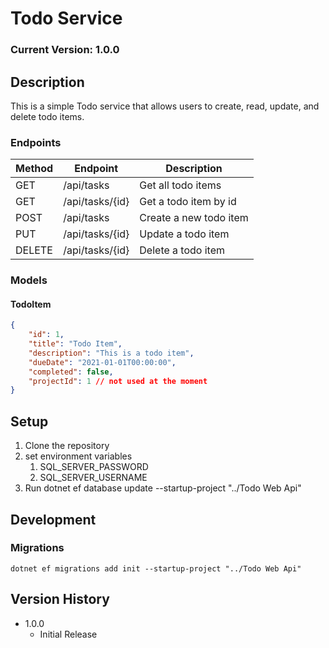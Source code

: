 # Todo Service
### Current Version: 1.0.0

## Description
This is a simple Todo service that allows users to create, read, update, and delete todo items.


### Endpoints
| Method | Endpoint | Description |
| ------ | -------- | ----------- |
| GET | /api/tasks | Get all todo items |
| GET | /api/tasks/{id} | Get a todo item by id |
| POST | /api/tasks | Create a new todo item |
| PUT | /api/tasks/{id} | Update a todo item |
| DELETE | /api/tasks/{id} | Delete a todo item |

### Models
#### TodoItem
```json
{
    "id": 1,
    "title": "Todo Item",
    "description": "This is a todo item",
    "dueDate": "2021-01-01T00:00:00",
    "completed": false,
    "projectId": 1 // not used at the moment
}
```

## Setup
1. Clone the repository
2. set environment variables
   1. SQL_SERVER_PASSWORD
   2. SQL_SERVER_USERNAME
3. Run dotnet ef database update --startup-project "../Todo Web Api"


## Development

### Migrations
    dotnet ef migrations add init --startup-project "../Todo Web Api"

    

## Version History
* 1.0.0
    * Initial Release
  




